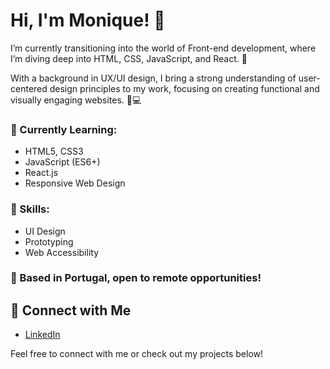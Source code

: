 # Hi, I'm Monique! 👋

I’m currently transitioning into the world of Front-end development, where I’m diving deep into HTML, CSS, JavaScript, and React. 🚀

With a background in UX/UI design, I bring a strong understanding of user-centered design principles to my work, focusing on creating functional and visually engaging websites. 🎨💻

### 🌱 Currently Learning:
- HTML5, CSS3
- JavaScript (ES6+)
- React.js
- Responsive Web Design

### 🌟 Skills:
- UI Design
- Prototyping
- Web Accessibility

### 📍 Based in Portugal, open to remote opportunities!

## 🔗 Connect with Me

- [LinkedIn](https://www.linkedin.com/in/ruggerimonique/)

Feel free to connect with me or check out my projects below!
